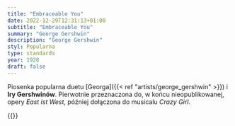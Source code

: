 ```yaml
---
title: "Embraceable You"
date: 2022-12-29T12:31:13+01:00
subtitle: "Embraceable You"
summary: "George Gershwin"
description: "George Gershwin"
styl: Popularna
type: standards
year: 1928
draft: false
---
```

Piosenka popularna duetu [Georga]({{< ref "artists/george_gershwin" >}}) i __Iry Gershwinów__.
Pierwotnie przeznaczona do, w końcu nieopublikowanej, opery _East ist West_, później dołączona do
musicalu _Crazy Girl_.

{{<youtube RF1yQMPMEMo>}}
